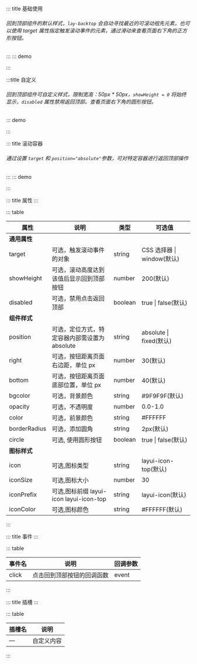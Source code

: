 ::: title 基础使用

###### 回到顶部组件的默认样式，<code>lay-backtop</code> 会自动寻找最近的可滚动祖先元素，也可以使用 target 属性指定触发滚动事件的元素，通过滑动来查看页面右下角的正方形按钮。

:::
::: demo
<template>
  <lay-backtop></lay-backtop>
</template>

:::

:::title 自定义

###### 回到顶部组件可自定义样式，限制宽高：50px \* 50px，<code>showHeight = 0</code> 将始终显示，<code>disabled</code> 属性禁用返回顶部。查看页面右下角的圆形按钮。

::: demo

<!-- 使用默认插槽自定义组件内容,也可以使用组件提供的样式属性快速定义常用样式，样式属性能满足大多数场景。lay-backtop组件可搭配 lay-tooltip 组件使用-->
<template>
  <!-- 使用默认插槽自定义 -->
  <lay-tooltip content="插槽自定义 backtop " position="left">
    <lay-backtop @click="handlerClick" :showHeight="0" :bottom="160" bgcolor="#5FB878" circle disabled>
      <lay-icon type="layui-icon-dialogue" size="30px"></lay-icon>
    </lay-backtop>
  </lay-tooltip>
  <!-- 使用样式属性自定义 -->
  <lay-tooltip content="属性自定义 backtop " position="left">
    <lay-backtop :bottom="100" bgcolor="#5FB878" icon="layui-icon-up" circle></lay-backtop>
  </lay-tooltip>  
</template>

<script>
import { ref } from 'vue'
import { layer } from "../../../../src/index.ts"

export default {
  setup() {
    const handlerClick = () => {
      layer.msg("layui-vue", { time: 1000 });
    }
    
    return {
      handlerClick,
    }
  }
}
</script>

:::

::: title 滚动容器

###### 通过设置 <code>target</code> 和 <code>position="absolute"</code>参数，可对特定容器进行返回顶部操作

:::
::: demo

<template>
<!-- 需要用一个 div 包裹触发滚动事件的目标元素和 lay-backtop 组件 -->
<div class="scrollContainer" style="width:700px; height:300px;">
  <div id="scrollContent" style="overflow-y:auto; overflow-x:auto; width:700px; height:300px;">
    <p v-for="(n,index) in 50" :key="n" style="height:32px;border-bottom:0.5px solid #5FB878;margin-bottom:10px;line-height:35px">
      {{index + ". &nbsp;layui-vue , 基 于 vue 3.0 的 桌 面 端 组 件 库 , layui 的 另 一 种 呈 现 方 式"}}
    </p>
  </div>
  <lay-backtop target="#scrollContent" :showHeight="100" :bottom="30" position="absolute"></lay-backtop>
</div>
</template>

<script>
</script>

:::

::: title 属性
:::

::: table

| 属性                      | 说明                                          | 类型    | 可选值                     |
| ------------------------- | --------------------------------------------- | ------- | -------------------------- |
| <strong>通用属性</strong> |
| target                    | 可选，触发滚动事件的对象                      | string  | CSS 选择器 \| window(默认) |
| showHeight                | 可选，滚动高度达到该值后显示回到顶部按钮       | number  | 200(默认)                  |
| disabled                  | 可选，禁用点击返回顶部                        | boolean | true \| false(默认)        |
| <strong>组件样式</strong> |
| position                  | 可选，定位方式，特定容器内部需设置为 absolute  | string  | absolute \| fixed(默认)    |
| right                     | 可选，按钮距离页面右边距，单位 px              | number  | 30(默认)                   |
| bottom                    | 可选，按钮距离页面底部位置，单位 px            | number  | 40(默认)                   |
| bgcolor                   | 可选，背景颜色                                | string  | \#9F9F9F(默认)             |
| opacity                   | 可选，不透明度                                | number  | 0.0-1.0                    |
| color                     | 可选，前景颜色                                | string  | #FFFFFF                    |
| borderRadius              | 可选，添加圆角                                | string  | 2px(默认)                  |
| circle                    | 可选, 使用圆形按钮                            | boolean | true \| false(默认)
| <strong>图标样式</strong> |
| icon                      | 可选,图标类型                                 | string  | layui-icon-top(默认)       |
| iconSize                  | 可选,图标大小                                 | number  | 30                         |
| iconPrefix                | 可选,图标前缀 layui-icon layui-icon-top       | string  | layui-icon(默认)           |
| iconColor                 | 可选,图标颜色                                 | string  | #FFFFFF(默认)              |

:::

::: title 事件
:::

::: table

| 事件名 | 说明                       | 回调参数 |
| ------ | -------------------------- | -------- |
| click  | 点击回到顶部按钮的回调函数  | event    |

:::

::: title 插槽
:::

::: table

| 插槽名 | 说明       |
| ------ | ---------- |
| —      | 自定义内容 |

:::
